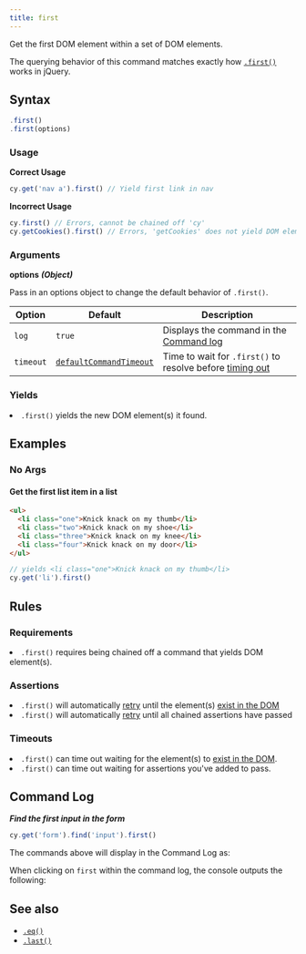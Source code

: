 ```yaml
---
title: first
---
```


Get the first DOM element within a set of DOM elements.

<Alert type="info">

The querying behavior of this command matches exactly how [`.first()`](http://api.jquery.com/first) works in jQuery.

</Alert>

## Syntax

```javascript
.first()
.first(options)
```

### Usage

**<Icon name="check-circle" color="green"></Icon> Correct Usage**

```javascript
cy.get('nav a').first() // Yield first link in nav
```

**<Icon name="exclamation-triangle" color="red"></Icon> Incorrect Usage**

```javascript
cy.first() // Errors, cannot be chained off 'cy'
cy.getCookies().first() // Errors, 'getCookies' does not yield DOM element
```

### Arguments

**<Icon name="angle-right"></Icon> options** **_(Object)_**

Pass in an options object to change the default behavior of `.first()`.

| Option    | Default                                                              | Description                                                                              |
| --------- | -------------------------------------------------------------------- | ---------------------------------------------------------------------------------------- |
| `log`     | `true`                                                               | Displays the command in the [Command log](/guides/core-concepts/test-runner#Command-Log) |
| `timeout` | [`defaultCommandTimeout`](/guides/references/configuration#Timeouts) | Time to wait for `.first()` to resolve before [timing out](#Timeouts)                    |

### Yields [<Icon name="question-circle"/>](/guides/core-concepts/introduction-to-cypress#Subject-Management)

<List><li>`.first()` yields the new DOM element(s) it found.</li></List>

## Examples

### No Args

#### Get the first list item in a list

```html
<ul>
  <li class="one">Knick knack on my thumb</li>
  <li class="two">Knick knack on my shoe</li>
  <li class="three">Knick knack on my knee</li>
  <li class="four">Knick knack on my door</li>
</ul>
```

```javascript
// yields <li class="one">Knick knack on my thumb</li>
cy.get('li').first()
```

## Rules

### Requirements [<Icon name="question-circle"/>](/guides/core-concepts/introduction-to-cypress#Chains-of-Commands)

<List><li>`.first()` requires being chained off a command that yields DOM element(s).</li></List>

### Assertions [<Icon name="question-circle"/>](/guides/core-concepts/introduction-to-cypress#Assertions)

<List><li>`.first()` will automatically [retry](/guides/core-concepts/retry-ability) until the element(s) [exist in the DOM](/guides/core-concepts/introduction-to-cypress#Default-Assertions)</li><li>`.first()` will automatically [retry](/guides/core-concepts/retry-ability) until all chained assertions have passed</li></List>

### Timeouts [<Icon name="question-circle"/>](/guides/core-concepts/introduction-to-cypress#Timeouts)

<List><li>`.first()` can time out waiting for the element(s) to [exist in the DOM](/guides/core-concepts/introduction-to-cypress#Default-Assertions).</li><li>`.first()` can time out waiting for assertions you've added to pass.</li></List>

## Command Log

**_Find the first input in the form_**

```javascript
cy.get('form').find('input').first()
```

The commands above will display in the Command Log as:

<DocsImage src="/img/api/first/get-the-first-in-list-of-elements.png" alt="Command Log first" ></DocsImage>

When clicking on `first` within the command log, the console outputs the following:

<DocsImage src="/img/api/first/console-log-the-first-element.png" alt="console.log first" ></DocsImage>

## See also

- [`.eq()`](/api/commands/eq)
- [`.last()`](/api/commands/last)
